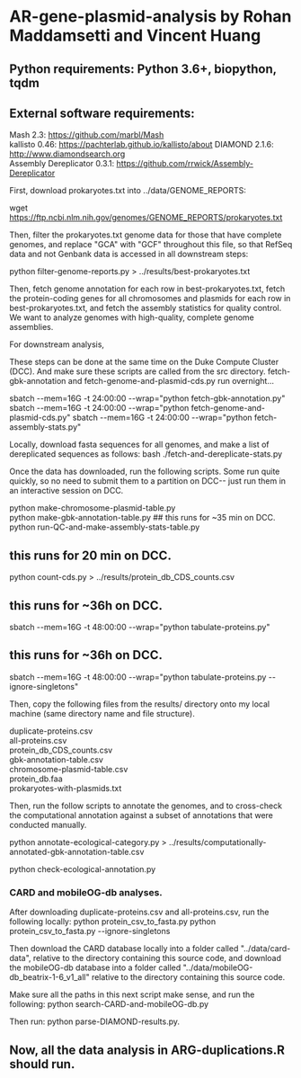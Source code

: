 # AR-gene-plasmid-analysis by Rohan Maddamsetti and Vincent Huang

## Python requirements: Python 3.6+, biopython, tqdm

## External software requirements:
Mash 2.3: https://github.com/marbl/Mash  
kallisto 0.46: https://pachterlab.github.io/kallisto/about
DIAMOND 2.1.6: http://www.diamondsearch.org  
Assembly Dereplicator 0.3.1: https://github.com/rrwick/Assembly-Dereplicator  

First, download prokaryotes.txt into ../data/GENOME_REPORTS:

wget https://ftp.ncbi.nlm.nih.gov/genomes/GENOME_REPORTS/prokaryotes.txt

Then, filter the prokaryotes.txt genome data for those that have complete genomes,
and replace "GCA" with "GCF" throughout this file, so that RefSeq data and not Genbank data
is accessed in all downstream steps:

python filter-genome-reports.py > ../results/best-prokaryotes.txt

Then, fetch genome annotation for each row in best-prokaryotes.txt,
fetch the protein-coding genes for all chromosomes and plasmids for
each row in best-prokaryotes.txt,
and fetch the assembly statistics for quality control.
We want to analyze genomes with high-quality, complete genome assemblies.

For downstream analysis,

These steps can be done at the same time on the Duke Compute Cluster (DCC).
And make sure these scripts are called from the src directory.
fetch-gbk-annotation and fetch-genome-and-plasmid-cds.py run overnight...

sbatch --mem=16G -t 24:00:00 --wrap="python fetch-gbk-annotation.py" 
sbatch --mem=16G -t 24:00:00 --wrap="python fetch-genome-and-plasmid-cds.py"
sbatch --mem=16G -t 24:00:00 --wrap="python fetch-assembly-stats.py"

Locally, download fasta sequences for all genomes, and make a list of dereplicated
sequences as follows:
bash ./fetch-and-dereplicate-stats.py

Once the data has downloaded, run the following scripts. Some run
quite quickly, so no need to submit them to a partition on DCC--
just run them in an interactive session on DCC.

python make-chromosome-plasmid-table.py  
python make-gbk-annotation-table.py ## this runs for ~35 min on DCC.
python run-QC-and-make-assembly-stats-table.py

## this runs for 20 min on DCC. 
python count-cds.py > ../results/protein_db_CDS_counts.csv

## this runs for ~36h on DCC.
sbatch --mem=16G -t 48:00:00 --wrap="python tabulate-proteins.py" 

## this runs for ~36h on DCC.
sbatch --mem=16G -t 48:00:00 --wrap="python tabulate-proteins.py --ignore-singletons"

Then, copy the following files from the results/
directory onto my local machine (same directory name and file structure).

duplicate-proteins.csv  
all-proteins.csv  
protein_db_CDS_counts.csv  
gbk-annotation-table.csv  
chromosome-plasmid-table.csv  
protein_db.faa  
prokaryotes-with-plasmids.txt  

Then, run the follow scripts to annotate the genomes, and to cross-check
the computational annotation against a subset of annotations that were conducted manually.

python annotate-ecological-category.py > ../results/computationally-annotated-gbk-annotation-table.csv  

python check-ecological-annotation.py

### CARD and mobileOG-db analyses.

After downloading duplicate-proteins.csv and all-proteins.csv, run the following locally:
python protein_csv_to_fasta.py
python protein_csv_to_fasta.py --ignore-singletons

Then download the CARD database locally into a folder called "../data/card-data", relative to the directory
containing this source code, and download the mobileOG-db database into a folder called
"../data/mobileOG-db_beatrix-1-6_v1_all" relative to the directory containing this source code.

Make sure all the paths in this next script make sense, and run the following:
python search-CARD-and-mobileOG-db.py

Then run:
python parse-DIAMOND-results.py.

## Now, all the data analysis in ARG-duplications.R should run.